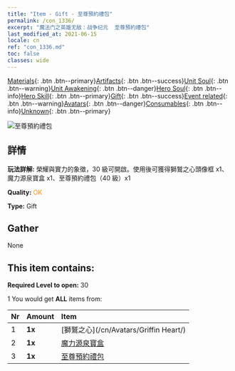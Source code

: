 ```yaml
---
title: "Item - Gift - 至尊預約禮包"
permalink: /con_1336/
excerpt: "魔法门之英雄无敌：战争纪元  至尊預約禮包"
last_modified_at: 2021-06-15
locale: cn
ref: "con_1336.md"
toc: false
classes: wide
---
```

 [Materials](/ItemsCN/){: .btn .btn--primary}[Artifacts](/ItemsCN/Artifacts/){: .btn .btn--success}[Unit Soul](/ItemsCN/UnitSoul/){: .btn .btn--warning}[Unit Awakening](/ItemsCN/UnitAwakening/){: .btn .btn--danger}[Hero Soul](/ItemsCN/HeroSoul/){: .btn .btn--info}[Hero Skill](/ItemsCN/HeroSkill/){: .btn .btn--primary}[Gift](/ItemsCN/Gift/){: .btn .btn--success}[Event related](/ItemsCN/Events/){: .btn .btn--warning}[Avatars](/ItemsCN/Avatars/){: .btn .btn--danger}[Consumables](/ItemsCN/Consumables/){: .btn .btn--info}[Unknown](/ItemsCN/Unknown/){: .btn .btn--primary}

 ![至尊預約禮包](/images/t/i_906011.png)

## 詳情
 **玩法詳解:** 榮耀與實力的象徵，30 級可開啟。使用後可獲得獅鷲之心頭像框 x1、魔力源泉寶盒 x1、至尊預約禮包（40 級）x1

 **Quality:** <span style="color: #FF8C00">OK</span>

 **Type:** Gift

## Gather

  None

## This item contains:

 **Required Level to open:** 30

 1 You would get **ALL** items  from:

  | Nr | Amount |     Item    |
  |:---|:-------|:------------|
  | 1 |  **1x** | [獅鷲之心](/cn/Avatars/Griffin Heart/) |  | 
  | 2 |  **1x** | [魔力源泉寶盒](/cn/Items/con_1335/) |  | 
  | 3 |  **1x** | [至尊預約禮包](/cn/Items/con_1337/) |  | 
